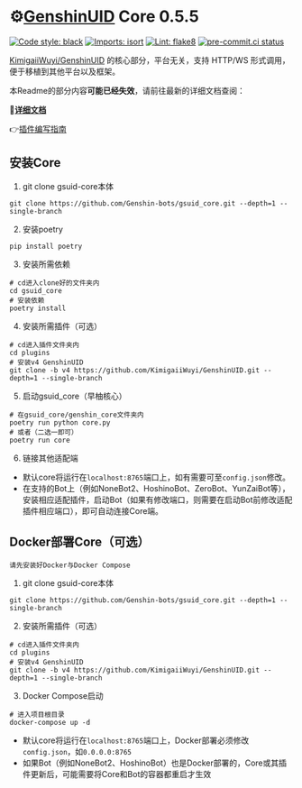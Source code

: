 # ⚙️[GenshinUID](https://github.com/KimigaiiWuyi/GenshinUID) Core 0.5.5

[![Code style: black](https://img.shields.io/badge/code%20style-black-000000.svg)](https://github.com/psf/black)
[![Imports: isort](https://img.shields.io/badge/%20imports-isort-%231674b1?&labelColor=ef8336)](https://pycqa.github.io/isort/)
[![Lint: flake8](https://img.shields.io/badge/lint-flake8-&labelColor=4C9C39)](https://flake8.pycqa.org/)
[![pre-commit.ci status](https://results.pre-commit.ci/badge/github/Genshin-bots/gsuid-core/master.svg)](https://results.pre-commit.ci/latest/github/Genshin-bots/gsuid-core/master)

[KimigaiiWuyi/GenshinUID](https://github.com/KimigaiiWuyi/GenshinUID) 的核心部分，平台无关，支持 HTTP/WS 形式调用，便于移植到其他平台以及框架。

本Readme的部分内容**可能已经失效**，请前往最新的详细文档查阅：

**🎉[详细文档](https://docs.sayu-bot.com)**

 👉[插件编写指南](https://docs.sayu-bot.com/CodePlugins/CookBook.html)

## 安装Core

1. git clone gsuid-core本体

```shell
git clone https://github.com/Genshin-bots/gsuid_core.git --depth=1 --single-branch
```

2. 安装poetry

```shell
pip install poetry
```

3. 安装所需依赖

```shell
# cd进入clone好的文件夹内
cd gsuid_core
# 安装依赖
poetry install
```

4. 安装所需插件（可选）

```shell
# cd进入插件文件夹内
cd plugins
# 安装v4 GenshinUID
git clone -b v4 https://github.com/KimigaiiWuyi/GenshinUID.git --depth=1 --single-branch
```

5. 启动gsuid_core（早柚核心）

```shell
# 在gsuid_core/genshin_core文件夹内
poetry run python core.py
# 或者（二选一即可）
poetry run core
```

6. 链接其他适配端

+ 默认core将运行在`localhost:8765`端口上，如有需要可至`config.json`修改。
+ 在支持的Bot上（例如NoneBot2、HoshinoBot、ZeroBot、YunZaiBot等），安装相应适配插件，启动Bot（如果有修改端口，则需要在启动Bot前修改适配插件相应端口），即可自动连接Core端。

## Docker部署Core（可选）

`请先安装好Docker与Docker Compose`

1. git clone gsuid-core本体

```shell
git clone https://github.com/Genshin-bots/gsuid_core.git --depth=1 --single-branch
```

2. 安装所需插件（可选）

```shell
# cd进入插件文件夹内
cd plugins
# 安装v4 GenshinUID
git clone -b v4 https://github.com/KimigaiiWuyi/GenshinUID.git --depth=1 --single-branch
```

3. Docker Compose启动

```shell
# 进入项目根目录
docker-compose up -d
```

- 默认core将运行在`localhost:8765`端口上，Docker部署必须修改`config.json`，如`0.0.0.0:8765`
- 如果Bot（例如NoneBot2、HoshinoBot）也是Docker部署的，Core或其插件更新后，可能需要将Core和Bot的容器都重启才生效
